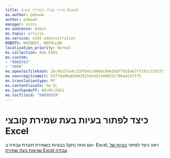 ```yaml
---
title: פתרון בעיות בשמירת קבצים Excel
ms.author: pebaum
author: pebaum
manager: scotv
ms.audience: Admin
ms.topic: article
ms.service: o365-administration
ROBOTS: NOINDEX, NOFOLLOW
localization_priority: Normal
ms.collection: Adm_O365
ms.custom:
- "9000703"
- "2608"
ms.openlocfilehash: 2bc46157a4c129fb41c098dc89e56dff810a67ff191c22b1fcfad045077d4519
ms.sourcegitcommit: b5f7da89a650d2915dc652449623c78be6247175
ms.translationtype: MT
ms.contentlocale: he-IL
ms.lasthandoff: 08/05/2021
ms.locfileid: "54039319"
---
```

# <a name="how-to-troubleshoot-errors-when-you-save-excel-workbooks"></a>כיצד לפתור בעיות בעת שמירת קובצי Excel

אם אתה נתקל בבעיות בשמירת חוברת עבודה ב- Excel, ראה כיצד לפתור [בעיות של שגיאות בעת שמירת Excel עבודה](https://docs.microsoft.com/office/troubleshoot/excel/issue-when-save-excel-workbooks).
